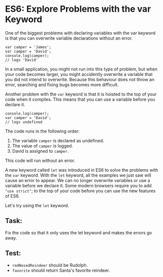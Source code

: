 # ES6: Explore Problems with the var Keyword

One of the biggest problems with declaring variables with the var keyword is that you can overwrite variable declarations without an error.

    var camper = 'James';
    var camper = 'David';
    console.log(camper);
    // logs 'David'

In a small application, you might not run into this type of problem, but when your code becomes larger, you might accidently overwrite a variable that you did not intend to overwrite. Because this behaviour does not throw an error, searching and fixing bugs becomes more difficult.

Another problem with the `var` keyword is that it is hoisted to the top of your code when it compiles. This means that you can use a variable before you declare it.

    console.log(camper);
    var camper = 'David';
    // logs undefined

The code runs in the following order:

1. The variable `camper` is declared as undefined.
2. The value of `camper` is logged.
3. David is assigned to `camper`.

This code will run without an error.

A new keyword called `let` was introduced in ES6 to solve the problems with the `var` keyword. With the `let` keyword, all the examples we just saw will cause an error to appear. We can no longer overwrite variables or use a variable before we declare it. Some modern browsers require you to add `"use strict"`; to the top of your code before you can use the new features of ES6.

Let's try using the `let` keyword.

## Task: 

Fix the code so that it only uses the let keyword and makes the errors go away.

## Test:

* `redNosedReindeer` should be Rudolph.
* `favorite` should return Santa's favorite reindeer.